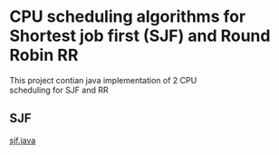# CPU scheduling algorithms for Shortest job first (SJF) and Round Robin RR
This project contian java implementation of 2 CPU scheduling for SJF and RR
## SJF
<a href= "https://github.com/mohamedelsayed112/Assignment/blob/main/SJF/src/com/company/Main.java">sjf.java</a>

